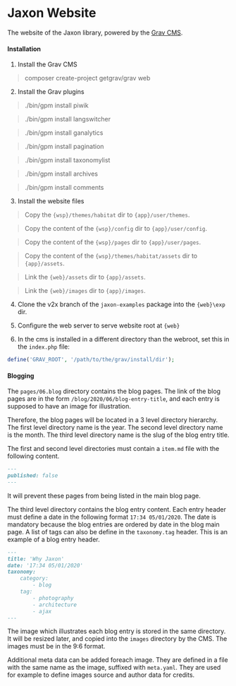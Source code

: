 Jaxon Website
=============

The website of the Jaxon library, powered by the [Grav CMS](https://www.getgrav.org).

#### Installation

1. Install the Grav CMS

> composer create-project getgrav/grav web

2. Install the Grav plugins

> ./bin/gpm install piwik

> ./bin/gpm install langswitcher

> ./bin/gpm install ganalytics

> ./bin/gpm install pagination

> ./bin/gpm install taxonomylist

> ./bin/gpm install archives

> ./bin/gpm install comments


3. Install the website files

> Copy the `{wsp}/themes/habitat` dir to `{app}/user/themes`.

> Copy the content of the `{wsp}/config` dir to `{app}/user/config`.

> Copy the content of the `{wsp}/pages` dir to `{app}/user/pages`.

> Copy the content of the `{wsp}/themes/habitat/assets` dir to `{app}/assets`.

> Link the `{web}/assets` dir to `{app}/assets`.

> Link the `{web}/images` dir to `{app}/images`.

4. Clone the v2x branch of the `jaxon-examples` package into the `{web}\exp` dir.

5. Configure the web server to serve website root at `{web}`

6. In the cms is installed in a different directory than the webroot, set this in the `index.php` file:
```php
define('GRAV_ROOT', '/path/to/the/grav/install/dir');
```

#### Blogging

The `pages/06.blog` directory contains the blog pages.
The link of the blog pages are in the form `/blog/2020/06/blog-entry-title`,
and each entry is supposed to have an image for illustration.

Therefore, the blog pages will be located in a 3 level directory hierarchy.
The first level directory name is the year.
The second level directory name is the month.
The third level directory name is the slug of the blog entry title.

The first and second level directories must contain a `item.md` file with the following content.

```markdown
---
published: false
---
```
It will prevent these pages from being listed in the main blog page.

The third level directory contains the blog entry content.
Each entry header must define a date in the following format `17:34 05/01/2020`.
The date is mandatory because the blog entries are ordered by date in the blog main page.
A list of tags can also be define in the `taxonomy.tag` header.
This is an example of a blog entry header.
```markdown
---
title: 'Why Jaxon'
date: '17:34 05/01/2020'
taxonomy:
    category:
        - blog
    tag:
        - photography
        - architecture
        - ajax
---
```

The image which illustrates each blog entry is stored in the same directory.
It will be resized later, and copied into the `images` directory by the CMS.
The images must be in the 9:6 format.

Additional meta data can be added foreach image.
They are defined in a file with the same name as the image, suffixed with `meta.yaml`.
They are used for example to define images source and author data for credits.
